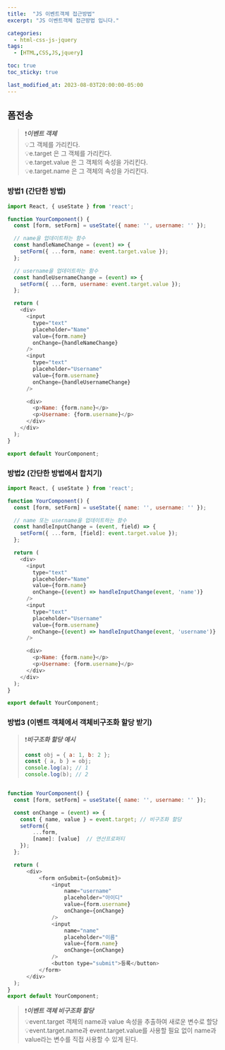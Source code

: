 ```yaml
---
title:  "JS 이벤트객체 접근방법"
excerpt: "JS 이벤트객체 접근방법 입니다."

categories:
  - html-css-js-jquery
tags:
  - [HTML,CSS,JS,jquery]

toc: true
toc_sticky: true

last_modified_at: 2023-08-03T20:00:00-05:00
---
```


##  폼전송
> ❗***이벤트 객체***  
> 💡그 객체를 가리킨다.  
> 💡e.target 은 그 객체를 가리킨다.  
> 💡e.target.value 은 그 객체의 속성을 가리킨다.  
> 💡e.target.name 은 그 객체의 속성을 가리킨다.  
  
### 방법1 (간단한 방법)
```js
import React, { useState } from 'react';

function YourComponent() {
  const [form, setForm] = useState({ name: '', username: '' });

  // name을 업데이트하는 함수
  const handleNameChange = (event) => {
    setForm({ ...form, name: event.target.value });
  };

  // username을 업데이트하는 함수
  const handleUsernameChange = (event) => {
    setForm({ ...form, username: event.target.value });
  };

  return (
    <div>
      <input
        type="text"
        placeholder="Name"
        value={form.name}
        onChange={handleNameChange}
      />
      <input
        type="text"
        placeholder="Username"
        value={form.username}
        onChange={handleUsernameChange}
      />

      <div>
        <p>Name: {form.name}</p>
        <p>Username: {form.username}</p>
      </div>
    </div>
  );
}

export default YourComponent;

```

### 방법2 (간단한 방법에서 합치기)
```js
import React, { useState } from 'react';

function YourComponent() {
  const [form, setForm] = useState({ name: '', username: '' });

  // name 또는 username을 업데이트하는 함수
  const handleInputChange = (event, field) => {
    setForm({ ...form, [field]: event.target.value });
  };

  return (
    <div>
      <input
        type="text"
        placeholder="Name"
        value={form.name}
        onChange={(event) => handleInputChange(event, 'name')}
      />
      <input
        type="text"
        placeholder="Username"
        value={form.username}
        onChange={(event) => handleInputChange(event, 'username')}
      />

      <div>
        <p>Name: {form.name}</p>
        <p>Username: {form.username}</p>
      </div>
    </div>
  );
}

export default YourComponent;

```


### 방법3 (이벤트 객체에서 객체비구조화 할당 받기)

>❗***비구조화 할당 예시***
>  
> ```js
> const obj = { a: 1, b: 2 };
> const { a, b } = obj;
> console.log(a); // 1
> console.log(b); // 2
> ```
> 
  
```js

function YourComponent() {
  const [form, setForm] = useState({ name: '', username: '' });

  const onChange = (event) => {
    const { name, value } = event.target; // 비구조화 할당
    setForm({
        ...form,
        [name]: [value]  // 연산프로퍼티
    });
  };

  return (
      <div>
          <form onSubmit={onSubmit}>
              <input
                  name="username"
                  placeholder="아이디"
                  value={form.username}
                  onChange={onChange}
              />
              <input
                  name="name"
                  placeholder="이름"
                  value={form.name}
                  onChange={onChange}
              />
              <button type="submit">등록</button>
          </form>
      </div>
  );
}
export default YourComponent;

```

> ❗***이벤트 객체 비구조화 할당***  
> 💡event.target 객체의 name과 value 속성을 추출하여 새로운 변수로 할당  
> 💡event.target.name과 event.target.value를 사용할 필요 없이 name과 value라는 변수를 직접 사용할 수 있게 된다.  


